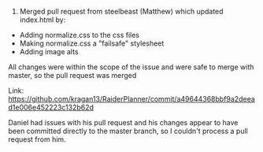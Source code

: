 
1. Merged pull request from steelbeast (Matthew) which updated index.html by:
  - Adding normalize.css to the css files
  - Making normalize.css a "failsafe" stylesheet
  - Adding image alts

All changes were within the scope of the issue and were safe to merge with master, so the pull request was merged

Link: https://github.com/kragan13/RaiderPlanner/commit/a49644368bbf9a2deead1e006e452223c132b62d

Daniel had issues with his pull request and his changes appear to have been committed directly to the master branch, so I couldn't process a pull request from him.
